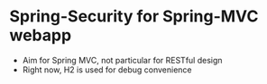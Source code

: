 # Spring-Security for Spring-MVC webapp

* Aim for Spring MVC, not particular for RESTful design
* Right now, H2 is used for debug convenience
